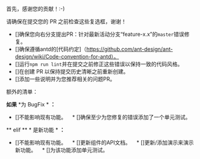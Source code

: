 首先，感谢您的贡献！:-)

请确保在提交您的 PR 之前检查这些复选框，谢谢！

* []确保您向右分支提出PR：针对最新活动分支“feature-x.x”的`master`错误修复。
* []确保遵循antd的[代码约定]（https://github.com/ant-design/ant-design/wiki/Code-convention-for-antd）。
* []运行`npm run lint`并在提交之前修正这些错误以保持一致的代码风格。
* []在创建 PR 以保持提交历史清晰之前重新创建。
* []添加一些说明并为您推荐相关的问题PR。

额外的清单：

**如果** *为 BugFix * **：**

   * []不能影响现有功能。
   * []确保至少为您修复的错误添加了一个单元测试。

** elif ** * 是新功能 * **：**

   * []不能影响现有功能。
   * []更新组件的API文档。
   * []更新/添加演示来演示新功能。
   * []为该功能添加单元测试。
